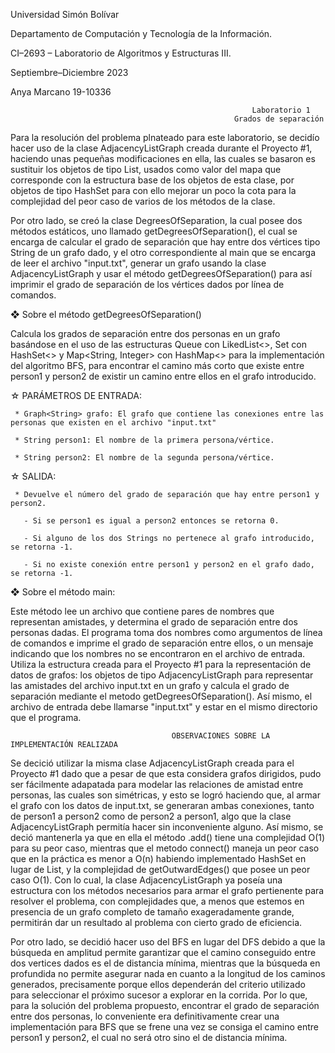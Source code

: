 Universidad Simón Bolívar

Departamento de Computación y Tecnología de la Información.

CI–2693 – Laboratorio de Algoritmos y Estructuras III.

Septiembre–Diciembre 2023

Anya Marcano 19-10336

                                                          Laboratorio 1
                                                      Grados de separación
                                                      
Para la resolución del problema plnateado para este laboratorio, se decidío hacer uso de la clase AdjacencyListGraph creada durante el 
Proyecto #1, haciendo unas pequeñas modificaciones en ella, las cuales se basaron es sustituir los objetos de tipo List<T>, usados como valor 
del mapa que corresponde con la estructura base de los objetos de esta clase, por objetos de tipo HashSet<T> para con ello mejorar un poco la 
cota para la complejidad del peor caso de varios de los métodos de la clase.

Por otro lado, se creó la clase DegreesOfSeparation, la cual posee dos métodos estáticos, uno llamado getDegreesOfSeparation(), el cual se encarga
de calcular el grado de separación que hay entre dos vértices tipo String de un grafo dado, y el otro correspondiente al main que se encarga de 
leer el archivo "input.txt", generar un grafo usando la clase AdjacencyListGraph y usar el método getDegreesOfSeparation() para así imprimir el 
grado de separación de los vértices dados por línea de comandos.


❖ Sobre el método getDegreesOfSeparation()

Calcula los grados de separación entre dos personas en un grafo basándose en el uso de las estructuras Queue<String> con LikedList<>,
Set<String> con HashSet<> y Map<String, Integer> con HashMap<> para la implementación del algoritmo BFS, para encontrar el camino más
corto que existe entre person1 y person2 de existir un camino entre ellos en el grafo introducido.

☆ PARÁMETROS DE ENTRADA:

     * Graph<String> grafo: El grafo que contiene las conexiones entre las personas que existen en el archivo "input.txt"
     
     * String person1: El nombre de la primera persona/vértice.
     
     * String person2: El nombre de la segunda persona/vértice.
☆ SALIDA:

     * Devuelve el número del grado de separación que hay entre person1 y person2.
     
       - Si se person1 es igual a person2 entonces se retorna 0.
       
       - Si alguno de los dos Strings no pertenece al grafo introducido, se retorna -1.
       
       - Si no existe conexión entre person1 y person2 en el grafo dado, se retorna -1.
       

❖ Sobre el método main:

Este método lee un archivo que contiene pares de nombres que representan amistades, y determina el grado de separación entre dos personas dadas.
El programa toma dos nombres como argumentos de línea de comandos e imprime el grado de separación entre ellos, o un mensaje indicando que los 
nombres no se encontraron en el archivo de entrada. Utiliza la estructura creada para el Proyecto #1 para la representación de datos de grafos:
los objetos de tipo AdjacencyListGraph para representar las amistades del archivo input.txt en un grafo y calcula el grado de separación mediante 
el metodo getDegreesOfSeparation().
Así mismo, el archivo de entrada debe llamarse "input.txt" y estar en el mismo directorio que el programa.


                                        OBSERVACIONES SOBRE LA IMPLEMENTACIÓN REALIZADA

Se decició utilizar la misma clase AdjacencyListGraph creada para el Proyecto #1 dado que a pesar de que esta considera grafos dirigidos, pudo ser
fácilmente adapatada para modelar las relaciones de amistad entre personas, las cuales son simétricas, y esto se logró haciendo que, al armar el grafo
con los datos de input.txt, se generaran ambas conexiones, tanto de person1 a person2 como de person2 a person1, algo que la clase AdjacencyListGraph
permitía hacer sin inconveniente alguno. Así mismo, se deció mantenerla ya que en ella el método .add() tiene una complejidad O(1) para su peor caso, 
mientras que el metodo connect() maneja un peor caso que en la práctica es menor a O(n) habiendo implementado HashSet<T> en lugar de List<T>, y la 
complejidad de getOutwardEdges() que posee un peor caso O(1). Con lo cual, la clase AdjacencyListGraph ya poseía una estructura con los métodos 
necesarios para armar el grafo pertienente para resolver el problema, con complejidades que, a menos que estemos en presencia de un grafo completo 
de tamaño exageradamente grande, permitirán dar un resultado al problema con cierto grado de eficiencia.

Por otro lado, se decidió hacer uso del BFS en lugar del DFS debido a que la búsqueda en amplitud permite garantizar que el camino conseguido entre 
dos vertices dados es el de distancia mínima, mientras que la búsqueda en profundida no permite asegurar nada en cuanto a la longitud de los caminos 
generados, precisamente porque ellos dependerán del criterio utilizado para seleccionar el próximo sucesor a explorar en la corrida. Por lo que, para la 
solución del problema propuesto, encontrar el grado de separación entre dos personas, lo conveniente era definitivamente crear una implementación 
para BFS que se frene una vez se consiga el camino entre person1 y person2, el cual no será otro sino el de distancia mínima.


       
